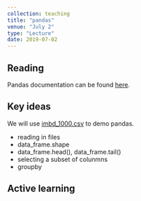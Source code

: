 ```yaml
---
collection: teaching
title: "pandas"
venue: "July 2"
type: "Lecture"
date: 2019-07-02
---
```


## Reading
Pandas documentation can be found [here](https://pandas.pydata.org/pandas-docs/stable/).

## Key ideas
We will use [imbd_1000.csv](https://lgw2.github.io/teaching/csci127-summer-2019/lectures/imbd_1000.csv) to demo pandas.
* reading in files
* data_frame.shape
* data_frame.head(), data_frame.tail()
* selecting a subset of colunmns
* groupby

## Active learning
